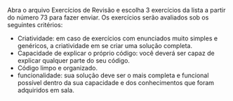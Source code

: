 Abra o arquivo Exercícios de Revisão e escolha 3 exercícios da lista a partir do número 73 para fazer enviar. Os exercícios serão avaliados sob os seguintes critérios:

- Criatividade: em caso de exercícios com enunciados muito simples e genéricos, a criatividade em se criar uma solução completa.
- Capacidade de explicar o próprio código: você deverá ser capaz de explicar qualquer parte do seu código.
- Código limpo e organizado.
- funcionalidade: sua solução deve ser o mais completa e funcional possível dentro da sua capacidade e dos conhecimentos que foram adquiridos em sala.
